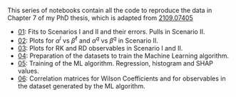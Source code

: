 This series of notebooks contain all the code to reproduce the data in Chapter 7 of my PhD thesis, which is adapted from [2109.07405](https://arxiv.org/abs/2109.07405)

* [01](https://github.com/Jorge-Alda/SMEFT19/blob/master/jupyter/PaperML/01_fits.ipynb): Fits to Scenarios I and II and their errors. Pulls in Scenario II.
* [02](https://github.com/Jorge-Alda/SMEFT19/blob/master/jupyter/PaperML/02_plotfits.ipynb): Plots for $\alpha^l$ vs $\beta^\ell$ and $\alpha^q$ vs $\beta^q$ in Scenario II.
* [03](https://github.com/Jorge-Alda/SMEFT19/blob/master/jupyter/PaperML/03_RKRD.ipynb): Plots for RK and RD observables in Scenario I and II.
* [04](https://github.com/Jorge-Alda/SMEFT19/blob/master/jupyter/PaperML/04_TrainingDatasets.ipynb): Preparation of the datasets to train the Machine Learning algorithm.
* [05](https://github.com/Jorge-Alda/SMEFT19/blob/master/jupyter/PaperML/05_Training.ipynb): Training of the ML algorithm. Regression, histogram and SHAP values.
* [06](https://github.com/Jorge-Alda/SMEFT19/blob/master/jupyter/PaperML/06_correlations.ipynb): Correlation matrices for Wilson Coefficients and for observables in the dataset generated by the ML algorithm.
